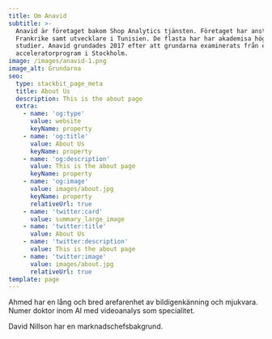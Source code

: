 ```yaml
---
title: Om Anavid
subtitle: >-
  Anavid är företaget bakom Shop Analytics tjänsten. Företaget har anställda i
  Frankrike samt utvecklare i Tunisien. De flasta har har akademisa högre
  studier. Anavid grundades 2017 efter att grundarna examinerats från ett
  acceleratorprogram i Stockholm.
image: /images/anavid-1.png
image_alt: Grundarna
seo:
  type: stackbit_page_meta
  title: About Us
  description: This is the about page
  extra:
    - name: 'og:type'
      value: website
      keyName: property
    - name: 'og:title'
      value: About Us
      keyName: property
    - name: 'og:description'
      value: This is the about page
      keyName: property
    - name: 'og:image'
      value: images/about.jpg
      keyName: property
      relativeUrl: true
    - name: 'twitter:card'
      value: summary_large_image
    - name: 'twitter:title'
      value: About Us
    - name: 'twitter:description'
      value: This is the about page
    - name: 'twitter:image'
      value: images/about.jpg
      relativeUrl: true
template: page
---
```

Ahmed har en lång och bred arefarenhet av bildigenkänning och mjukvara. Numer doktor inom AI med videoanalys som specialitet. 

David Nillson har en marknadschefsbakgrund.

